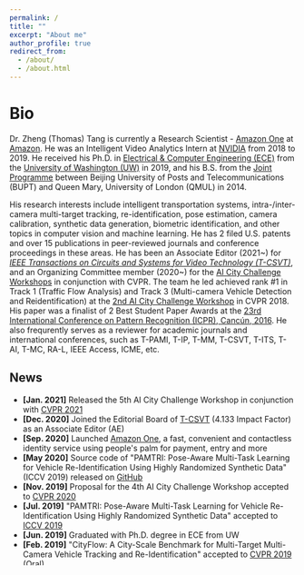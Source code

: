 ```yaml
---
permalink: /
title: ""
excerpt: "About me"
author_profile: true
redirect_from: 
  - /about/
  - /about.html
---
```

# <i class="fa fa-cog fa-spin fa-fw"></i> Bio #

Dr. Zheng (Thomas) Tang is currently a Research Scientist - [Amazon One](https://one.amazon.com/) at [Amazon](https://www.amazon.com/). He was an Intelligent Video Analytics Intern at [NVIDIA](https://www.nvidia.com/en-us/) from 2018 to 2019. He received his Ph.D. in [Electrical & Computer Engineering (ECE)](https://www.ece.uw.edu/) from the [University of Washington (UW)](http://www.washington.edu/) in 2019, and his B.S. from the [Joint Programme](http://www.eecs.qmul.ac.uk/study-abroad/joint-programme-bupt/) between Beijing University of Posts and Telecommunications (BUPT) and Queen Mary, University of London (QMUL) in 2014. 

His research interests include intelligent transportation systems, intra-/inter-camera multi-target tracking, re-identification, pose estimation, camera calibration, synthetic data generation, biometric identification, and other topics in computer vision and machine learning. He has 2 filed U.S. patents and over 15 publications in peer-reviewed journals and conference proceedings in these areas. He has been an Associate Editor (2021~) for <i>[IEEE Transactions on Circuits and Systems for Video Technology (T-CSVT)](https://ieeexplore.ieee.org/xpl/RecentIssue.jsp?punumber=76)</i>, and an Organizing Committee member (2020~) for the [AI City Challenge Workshops](https://www.aicitychallenge.org/) in conjunction with CVPR. The team he led achieved rank #1 in Track 1 (Traffic Flow Analysis) and Track 3 (Multi-camera Vehicle Detection and Reidentification) at the [2nd AI City Challenge Workshop](https://www.aicitychallenge.org/2018-ai-city-challenge/) in CVPR 2018. His paper was a finalist of 2 Best Student Paper Awards at the [23rd International Conference on Pattern Recognition (ICPR), Cancún, 2016](https://iapr.org/archives/icpr2016/site.1.html). He also frequrently serves as a reviewer for academic journals and international conferences, such as T-PAMI, T-IP, T-MM, T-CSVT, T-ITS, T-AI, T-MC, RA-L, IEEE Access, ICME, etc.


## <i class="fa fa-fw fa-rss "></i> News ##

<ul style="width: auto; height: 300px; overflow: auto">
  <li> <b>[Jan. 2021]</b> Released the 5th AI City Challenge Workshop in conjunction with <a href="http://cvpr2021.thecvf.com/">CVPR 2021</a></li> 
  
  <li> <b>[Dec. 2020]</b> Joined the Editorial Board of <a href="https://ieeexplore.ieee.org/xpl/RecentIssue.jsp?punumber=76">T-CSVT</a> (4.133 Impact Factor) as an Associate Editor (AE)</li>
  
  <li> <b>[Sep. 2020]</b> Launched <a href="https://blog.aboutamazon.com/innovation/introducing-amazon-one-a-new-innovation-to-make-everyday-activities-effortless">Amazon One</a>, a fast, convenient and contactless identity service using people's palm for payment, entry and more</li>
  
  <li> <b>[May 2020]</b> Source code of "PAMTRI: Pose-Aware Multi-Task Learning for Vehicle Re-Identification Using Highly Randomized Synthetic Data" (ICCV 2019) released on <a href="https://github.com/NVlabs/PAMTRI">GitHub</a></li>

  <li> <b>[Nov. 2019]</b> Proposal for the 4th AI City Challenge Workshop accepted to <a href="http://cvpr2020.thecvf.com/">CVPR 2020</a></li>

  <li> <b>[Jul. 2019]</b> "PAMTRI: Pose-Aware Multi-Task Learning for Vehicle Re-Identification Using Highly Randomized Synthetic Data" accepted to <a href="http://iccv2019.thecvf.com/">ICCV 2019</a></li>

  <li> <b>[Jun. 2019]</b> Graduated with Ph.D. degree in ECE from UW</li>

  <li> <b>[Feb. 2019]</b> "CityFlow: A City-Scale Benchmark for Multi-Target Multi-Camera Vehicle Tracking and Re-Identification" accepted to <a href="http://cvpr2019.thecvf.com/">CVPR 2019</a> (<a href="https://youtu.be/fzJe8M2y1s0">Oral</a>)</li>

  <li> <b>[Jun. 2018]</b> Achieved rank #1 in Track 1: Traffic Flow Analysis (<a href="https://youtu.be/_i4numqiv7Y">Demo</a>) and Track 3: Multi-camera Vehicle Detection and Reidentification (<a href="https://youtu.be/Jlvh_KxHl40">Demo</a>) at the <a href="https://www.aicitychallenge.org/2018-ai-city-challenge/">2nd AI City Challenge Workshop</a> in <a href="http://cvpr2018.thecvf.com/">CVPR 2018</a></li> 

  <li> <b>[Jun. 2018]</b> "Joint Multi-View People Tracking and Pose Estimation for 3D Scene Reconstruction" accepted to <a href="http://www.icme2018.org/">ICME 2018</a> (Oral)</li> 

  <li> <b>[Aug. 2017]</b> Selected as the winner of Track 2: AI City Applications (<a href="https://youtu.be/QA0Iek4tR0k">Demo</a>) at the 1st AI City Challenge Workshop in <a href="http://cse.stfx.ca/~smartworld/2017/smartworld/index.php">SmartWorld 2017</a></li> 


  <li> <b>[May 2017]</b> "Online-Learning-Based Human Tracking Across Non-Overlapping Cameras" accepted to <a href="http://tcsvt.polito.it/">T-CSVT</a></li> 

  <li> <b>[Dec. 2016]</b> "Camera Self-Calibration from Tracking of Moving Persons" selected as a finalist of 2 Best Student Paper Awards at <a href="https://iapr.org/archives/icpr2016/site.1.html">ICPR 2016</a></li>
  
  <li> <b>[Dec. 2015]</b> "Multiple-Kernel Adaptive Segmentation and Tracking (MAST) for Robust Object Tracking" accepted to <a href="http://www.icme2018.org/">ICASSP 2016</a> (Oral)</li>

  <li> <b>[Jun. 2014]</b> Graduated with B.Sc. (Eng.) degree from the Joint Programme between BUPT and QMUL with First Class Honours</li>
</ul>


<script type='text/javascript' id='clustrmaps' src='//cdn.clustrmaps.com/map_v2.js?cl=2d78ad&w=a&t=n&d=i6Cg2uwoVYtktTxLJzeGkQjg7ICgXupw_nf4-TfxTF4&co=ffffff'></script>
